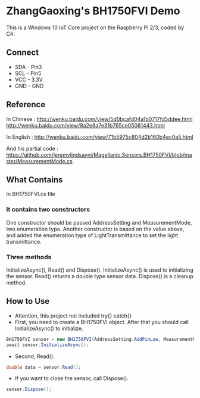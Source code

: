# ZhangGaoxing's BH1750FVI Demo
This is a Windows 10 IoT Core project on the Raspberry Pi 2/3, coded by C#.

## Connect
* SDA - Pin3
* SCL - Pin5
* VCC - 3.3V
* GND - GND

## Reference
In Chinese : http://wenku.baidu.com/view/5d0bcafd04a1b0717fd5ddee.html http://wenku.baidu.com/view/8a2e8a7e31b765ce05081443.html

In English : http://wenku.baidu.com/view/71b5975c804d2b160b4ec0a5.html

And his partial code : https://github.com/jeremylindsayni/Magellanic.Sensors.BH1750FVI/blob/master/MeasurementMode.cs

## What Contains
In BH1750FVI.cs file

### It contains two constructors
One constructor should be passed AddressSetting and MeasurementMode, two enumeration type. Another constructor is based on the value above, and added the enumeration type of LightTransmittance to set the light transmittance.

### Three methods 
InitializeAsync(), Read() and Dispose(). InitializeAsync() is used to initializing the sensor. Read() returns a double type sensor data. Dispose() is a cleanup method.

## How to Use
* Attention, this project not included try{} catch{}
* First, you need to create a BH1750FVI object. After that you should call InitializeAsync() to initialize.
```C#
BH1750FVI sensor = new BH1750FVI(AddressSetting.AddPinLow, MeasurementMode.ContinuouslyHighResolutionMode, LightTransmittance.Hundred);
await sensor.InitializeAsync();
```
* Second, Read().
```C#
double data = sensor.Read();
```
* If you want to close the sensor, call Dispose().
```C#
sensor.Dispose();
```
